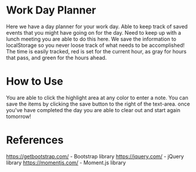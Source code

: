 <h1>Work Day Planner</h1>
    <p>Here we have a day planner for your work day. Able to keep track of saved events that you might have going on for the day. Need to keep up with a lunch meeting you are able to do this here. We save the information to localStorage so you never loose track of what needs to be accomplished! The time is easily tracked, red is set for the current hour, as gray for hours that pass, and green for the hours ahead.</p>


<h1>How to Use</h1>
    <p>You are able to click the highlight area at any color to enter a note. You can save the items by clicking the save button to the right of the text-area. once you've have completed the day you are able to clear out and start again tomorrow!</p>


<h1>References</h1>

https://getbootstrap.com/ - Bootstrap library
https://jquery.com/ - jQuery library
https://momentjs.com/ - Moment.js library